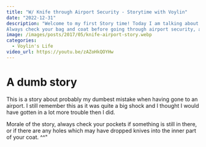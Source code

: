```yaml
---
title: "W/ Knife through Airport Security - Storytime with Voylin"
date: "2022-12-31"
description: "Welcome to my first Story time! Today I am talking about the time that I accidentally took a knife through airport security.
Always check your bag and coat before going through airport security, avoid mistakes like this to avoid a ton of trouble!"
image: /images/posts/2017/05/knife-airport-story.webp
categories:
  - Voylin's Life
video_url: https://youtu.be/zAZoHkQOYHw
---
```


# A dumb story

This is a story about probably my dumbest mistake when having gone to an airport. I still remember this as it was quite a big shock and I thought I would have gotten in a lot more trouble then I did.

Morale of the story, always check your pockets if something is still in there, or if there are any holes which may have dropped knives into the inner part of your coat. ^^"